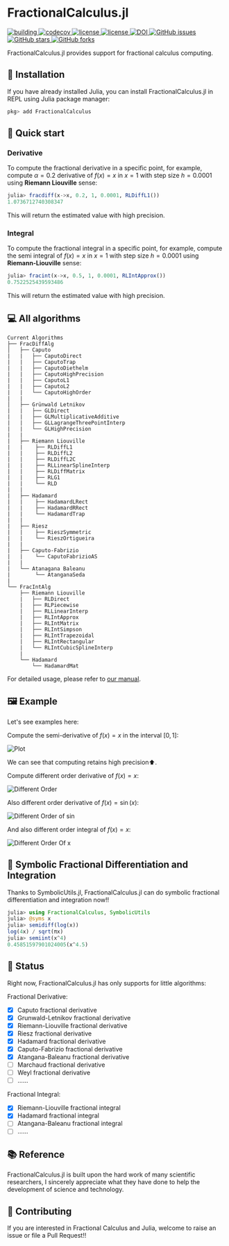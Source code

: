 # FractionalCalculus.jl

  <a href="https://github.com/SciFracX/FractionalCalculus.jl/actions?query=workflow%3ACI">
    <img alt="building" src="https://github.com/SciFracX/FractionalCalculus.jl/workflows/CI/badge.svg">
  </a>
  <a href="https://codecov.io/gh/SciFracX/FractionalCalculus.jl">
    <img alt="codecov" src="https://codecov.io/gh/SciFracX/FractionalCalculus.jl/branch/master/graph/badge.svg">
  </a>
  <a href="https://scifracx.github.io/FractionalCalculus.jl/dev/">
    <img src="https://img.shields.io/badge/docs-dev-blue.svg" alt="license">
  </a>
  <a href="https://github.com/SciFracX/FractionalCalculus.jl/blob/master/LICENSE">
    <img src="https://img.shields.io/github/license/SciFracX/FractionalCalculus.jl?style=flat-square" alt="license">
  </a>
    <a href="https://zenodo.org/badge/latestdoi/420992306">
  	<img src="https://zenodo.org/badge/420992306.svg" alt="DOI">
  </a>
  <a href="https://github.com/SciFracX/FractionalCalculus.jl/issues">
    <img alt="GitHub issues" src="https://img.shields.io/github/issues/SciFracX/FractionalCalculus.jl?style=flat-square">
  </a>
  <a href="#">
    <img alt="GitHub stars" src="https://img.shields.io/github/stars/SciFracX/FractionalCalculus.jl?style=flat-square">
  </a>
  <a href="https://github.com/SciFracX/FractionalCalculus.jl/network">
    <img alt="GitHub forks" src="https://img.shields.io/github/forks/SciFracX/FractionalCalculus.jl?style=flat-square">
  </a>

FractionalCalculus.jl provides support for fractional calculus computing.

## 🎇 Installation

If you have already installed Julia, you can install FractionalCalculus.jl in REPL using Julia package manager:

```julia
pkg> add FractionalCalculus
```

## 🦸 Quick start

### Derivative

To compute the fractional derivative in a specific point, for example, compute $\alpha = 0.2$ derivative of $f(x) = x$ in $x = 1$ with step size $h = 0.0001$ using **Riemann Liouville** sense:

```julia
julia> fracdiff(x->x, 0.2, 1, 0.0001, RLDiffL1())
1.0736712740308347
```

This will return the estimated value with high precision.

### Integral

To compute the fractional integral in a specific point, for example, compute the semi integral of $f(x) = x$ in $x = 1$  with step size $h = 0.0001$ using **Riemann-Liouville** sense:

```julia
julia> fracint(x->x, 0.5, 1, 0.0001, RLIntApprox())
0.7522525439593486
```

This will return the estimated value with high precision.

## 💻 All algorithms

```
Current Algorithms
├── FracDiffAlg
│   ├── Caputo
|   |   ├── CaputoDirect
|   |   ├── CaputoTrap
|   |   ├── CaputoDiethelm
|   |   ├── CaputoHighPrecision
|   |   ├── CaputoL1
|   |   ├── CaputoL2
|   |   └── CaputoHighOrder
|   |
│   ├── Grünwald Letnikov
|   |   ├── GLDirect
|   |   ├── GLMultiplicativeAdditive
|   |   ├── GLLagrangeThreePointInterp
|   |   └── GLHighPrecision
|   |
|   ├── Riemann Liouville
|   |    ├── RLDiffL1
|   |    ├── RLDiffL2
|   |    ├── RLDiffL2C
|   |    ├── RLLinearSplineInterp
|   |    ├── RLDiffMatrix
|   |    ├── RLG1
|   |    └── RLD
|   | 
|   ├── Hadamard
|   |    ├── HadamardLRect
|   |    ├── HadamardRRect
|   |    └── HadamardTrap
|   |
|   ├── Riesz
|   |    ├── RieszSymmetric
|   |    └── RieszOrtigueira
|   |
|   ├── Caputo-Fabrizio
|   |    └── CaputoFabrizioAS
|   |
|   └── Atanagana Baleanu
|        └── AtanganaSeda
|
└── FracIntAlg
    ├── Riemann Liouville
    |   ├── RLDirect
    |   ├── RLPiecewise
    |   ├── RLLinearInterp
    |   ├── RLIntApprox
    |   ├── RLIntMatrix
    |   ├── RLIntSimpson
    |   ├── RLIntTrapezoidal
    |   ├── RLIntRectangular
    |   └── RLIntCubicSplineInterp
    |
    └── Hadamard
        └── HadamardMat
```

For detailed usage, please refer to [our manual](https://scifracx.org/FractionalCalculus.jl/dev/Derivative/derivativeapi/).

## 🖼️ Example

Let's see examples here:

Compute the semi-derivative of $f(x) = x$ in the interval $\left[0, 1\right]$:

![Plot](/docs/src/assets/semiderivativeplot.png)

We can see that computing retains high precision⬆️.

Compute different order derivative of $f(x) = x$:

![Different Order](/docs/src/assets/different_order_x_derivative.png)

Also different order derivative of $f(x) = \sin(x)$:

![Different Order of sin](/docs/src/assets/different_order_sin_derivative.png)

And also different order integral of $f(x) = x$:

![Different Order Of x](/docs/src/assets/different_order_x_integral.png)

<!---

Or arbitrary order derivative? A piece of cake!!😉

![Arbitrary](/docs/src/assets/arbitrary_order_derivative.png)

-->

## 🧙 Symbolic Fractional Differentiation and Integration

Thanks to SymbolicUtils.jl, FractionalCalculus.jl can do symbolic fractional differentiation and integration now!!

```julia
julia> using FractionalCalculus, SymbolicUtils
julia> @syms x
julia> semidiff(log(x))
log(4x) / sqrt(πx)
julia> semiint(x^4)
0.45851597901024005(x^4.5)
```

## 📢 Status

Right now, FractionalCalculus.jl has only supports for little algorithms:

Fractional Derivative:

- [x] Caputo fractional derivative
- [x] Grunwald-Letnikov fractional derivative
- [x] Riemann-Liouville fractional derivative 
- [x] Riesz fractional derivative
- [x] Hadamard  fractional derivative
- [x] Caputo-Fabrizio fractional derivative
- [x] Atangana-Baleanu fractional derivative
- [ ] Marchaud fractional derivative
- [ ] Weyl fractional derivative
- [ ] ......

Fractional Integral:
- [x] Riemann-Liouville fractional integral
- [x] Hadamard fractional integral
- [ ] Atangana-Baleanu fractional integral
- [ ] ......

## 📚 Reference

FractionalCalculus.jl is built upon the hard work of many scientific researchers, I sincerely appreciate what they have done to help the development of science and technology.

## 🥂 Contributing

If you are interested in Fractional Calculus and Julia, welcome to raise an issue or file a Pull Request!!

